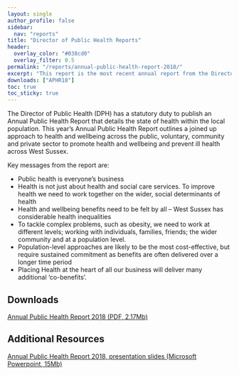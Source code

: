 ```yaml
---
layout: single
author_profile: false
sidebar:
  nav: "reports"
title: "Director of Public Health Reports"
header:
  overlay_color: "#038cd0"
  overlay_filter: 0.5
permalink: "/reports/annual-public-health-report-2018/"
excerpt: "This report is the most recent annual report from the Director of Public Health for West Sussex."
downloads: ["APHR18"]
toc: true
toc_sticky: true
---
```


The Director of Public Health (DPH) has a statutory duty to publish an Annual Public Health Report that details the state of health within the local population. This year’s Annual Public Health Report outlines a joined up approach to health and wellbeing across the public, voluntary, community and private sector to promote health and wellbeing and prevent ill health across West Sussex.

Key messages from the report are:

* Public health is everyone’s business
* Health is not just about health and social care services. To improve health we need to work together on the wider, social determinants of health
* Health and wellbeing benefits need to be felt by all – West Sussex has considerable health inequalities
* To tackle complex problems, such as obesity, we need to work at different levels; working with individuals, families, friends; the wider community and at a population level.
* Population-level approaches are likely to be the most cost-effective, but require sustained commitment as benefits are often delivered over a longer time period
* Placing Health at the heart of all our business will deliver many additional ‘co-benefits’.

## Downloads

[Annual Public Health Report 2018 (PDF, 2.17Mb)](/assets/core/APHR-2018-Final.pdf)

## Additional Resources

[Annual Public Health Report 2018, presentation slides (Microsoft Powerpoint, 15Mb)](/assets/core/APHR-2018-Presentation-Slides.pptx)

